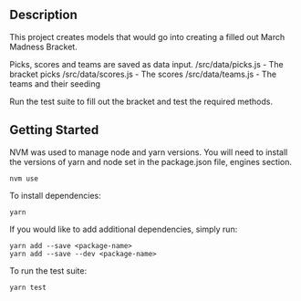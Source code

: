 ## Description
This project creates models that would go into creating a filled out March Madness Bracket.

Picks, scores and teams are saved as data input.
/src/data/picks.js - The bracket picks
/src/data/scores.js - The scores
/src/data/teams.js - The teams and their seeding

Run the test suite to fill out the bracket and test the required methods.

## Getting Started
NVM was used to manage node and yarn versions.  You will need to install the versions of yarn and node set in the package.json file, engines section.

    nvm use

To install dependencies:

    yarn

If you would like to add additional dependencies, simply run:

    yarn add --save <package-name>
    yarn add --save --dev <package-name>

To run the test suite:

    yarn test


